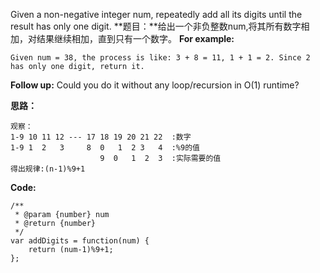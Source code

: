 Given a non-negative integer num, repeatedly add all its digits until the result has only one digit.
**题目：**给出一个非负整数num,将其所有数字相加，对结果继续相加，直到只有一个数字。
**For example:**
	
	Given num = 38, the process is like: 3 + 8 = 11, 1 + 1 = 2. Since 2 has only one digit, return it.


**Follow up:**
Could you do it without any loop/recursion in O(1) runtime?

**思路：**
	
	观察：
	1-9 10 11 12 --- 17 18 19 20 21 22  :数字
	1-9 1  2   3     8  0   1  2 3   4 	:%9的值
					    9  0   1  2  3  :实际需要的值
	得出规律:(n-1)%9+1

**Code:**

	/**
	 * @param {number} num
	 * @return {number}
	 */
	var addDigits = function(num) {
	    return (num-1)%9+1;
	};